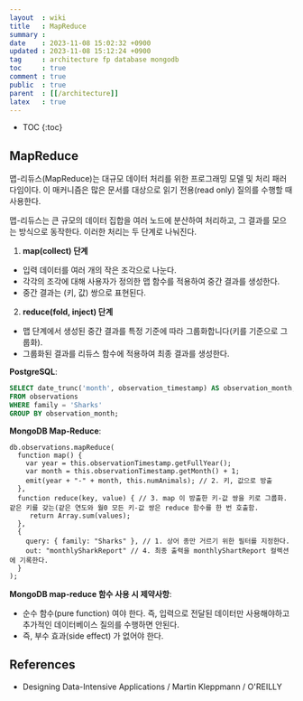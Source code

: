 ```yaml
---
layout  : wiki
title   : MapReduce
summary : 
date    : 2023-11-08 15:02:32 +0900
updated : 2023-11-08 15:12:24 +0900
tag     : architecture fp database mongodb
toc     : true
comment : true
public  : true
parent  : [[/architecture]]
latex   : true
---
```

* TOC
{:toc}

## MapReduce

맵-리듀스(MapReduce)는 대규모 데이터 처리를 위한 프로그래밍 모델 및 처리 패러다임이다. 이 매커니즘은 많은 문서를 대상으로 읽기 전용(read only) 질의를 수행할 때 사용한다.

맵-리듀스는 큰 규모의 데이터 집합을 여러 노드에 분산하여 처리하고, 그 결과를 모으는 방식으로 동작한다. 이러한 처리는 두 단계로 나눠진다.

1. __map(collect) 단계__

- 입력 데이터를 여러 개의 작은 조각으로 나눈다.
- 각각의 조각에 대해 사용자가 정의한 맵 함수를 적용하여 중간 결과를 생성한다.
- 중간 결과는 (키, 값) 쌍으로 표현된다.

2. __reduce(fold, inject) 단계__

- 맵 단계에서 생성된 중간 결과를 특정 기준에 따라 그룹화합니다(키를 기준으로 그룹화).
- 그룹화된 결과를 리듀스 함수에 적용하여 최종 결과를 생성한다.

__PostgreSQL__:

```sql
SELECT date_trunc('month', observation_timestamp) AS observation_month, sum(num_animals) AS total_animals
FROM observations
WHERE family = 'Sharks'
GROUP BY observation_month;
```

__MongoDB Map-Reduce__:

```
db.observations.mapReduce(
  function map() {
    var year = this.observationTimestamp.getFullYear();
    var month = this.observationTimestamp.getMonth() + 1;
    emit(year + "-" + month, this.numAnimals); // 2. 키, 값으로 방출
  },
  function reduce(key, value) { // 3. map 이 방출한 키-값 쌍을 키로 그룹화. 같은 키를 갖는(같은 연도와 월0 모든 키-값 쌍은 reduce 함수를 한 번 호출함.
     return Array.sum(values);
  },
  {
    query: { family: "Sharks" }, // 1. 상어 종만 거르기 위한 필터를 지정한다.
    out: "monthlySharkReport" // 4. 최종 출력을 monthlyShartReport 컬렉션에 기록한다.
  }
);
```

__MongoDB map-reduce 함수 사용 시 제약사항__:
- 순수 함수(pure function) 여야 한다. 즉, 입력으로 전달된 데이터만 사용해야하고 추가적인 데이터베이스 질의를 수행하면 안된다.
- 즉, 부수 효과(side effect) 가 없어야 한다.

## References

- Designing Data-Intensive Applications / Martin Kleppmann / O'REILLY 